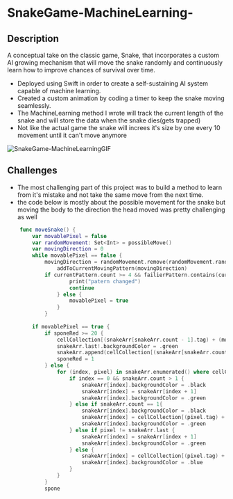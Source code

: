 # SnakeGame-MachineLearning-

## Description
A conceptual take on the classic game, Snake, that incorporates a custom AI growing mechanism that will move the snake randomly and continuously learn how to improve chances of survival over time.
- Deployed using Swift in order to create a self-sustaining AI system capable of machine learning.
- Created a custom animation by coding a timer to keep the snake moving  seamlessly.
- The MachineLearning method I wrote will track the current length of the snake and will store the data when the snake dies(gets trapped)
- Not like the actual game the snake will increes it's size by one every 10 movement until it can't move anymore

![SnakeGame-MachineLearningGIF](https://user-images.githubusercontent.com/42211866/71905634-8a821f80-3136-11ea-8792-7896339eda18.gif)

## Challenges
- The most challenging part of this project was to build a method to learn from it's mistake and not take the same move from the next time.
- the code below is mostly about the possible movement for the snake but moving the body to the direction the head moved was pretty challenging as well

```swift
    func moveSnake() {
        var movablePixel = false
        var randomMovement: Set<Int> = possibleMove()
        var movingDirection = 0
        while movablePixel == false {
            movingDirection = randomMovement.remove(randomMovement.randomElement()!)!
                addToCurrentMovingPattern(movingDirection)
            if currentPattern.count >= 4 && failierPattern.contains(currentPattern) && !randomMovement.isEmpty {
                    print("patern changed")
                    continue
                } else {
                    movablePixel = true
                }
            }
        
        if movablePixel == true {
            if sponeRed >= 20 {
                cellCollection[(snakeArr[snakeArr.count - 1].tag) + (movingDirection)].backgroundColor = .blue
                snakeArr.last!.backgroundColor = .green
                snakeArr.append(cellCollection[(snakeArr[snakeArr.count - 1].tag) + (movingDirection)])
                sponeRed = 1
            } else {
                for (index, pixel) in snakeArr.enumerated() where cellCollection[(snakeArr[snakeArr.count - 1].tag) + (movingDirection)].backgroundColor != .red {
                    if index == 0 && snakeArr.count > 1 {
                        snakeArr[index].backgroundColor = .black
                        snakeArr[index] = snakeArr[index + 1]
                        snakeArr[index].backgroundColor = .green
                    } else if snakeArr.count == 1{
                        snakeArr[index].backgroundColor = .black
                        snakeArr[index] = cellCollection[(pixel.tag) + (movingDirection)]
                        snakeArr[index].backgroundColor = .green
                    } else if pixel != snakeArr.last {
                        snakeArr[index] = snakeArr[index + 1]
                        snakeArr[index].backgroundColor = .green
                    } else {
                        snakeArr[index] = cellCollection[(pixel.tag) + (movingDirection)]
                        snakeArr[index].backgroundColor = .blue
                    }
                }
            }
            spone